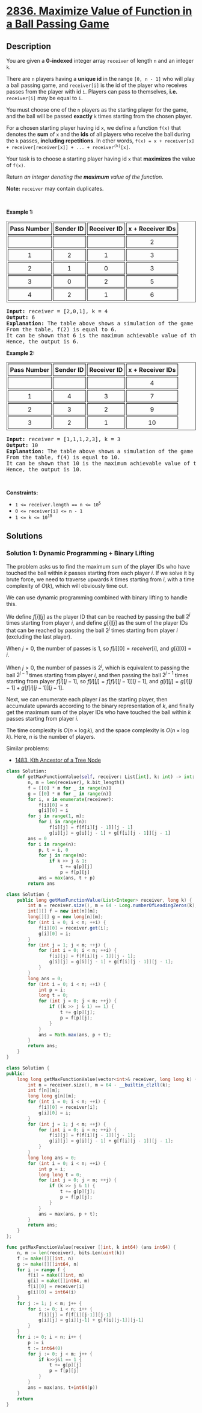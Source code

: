 # [2836. Maximize Value of Function in a Ball Passing Game](https://leetcode.com/problems/maximize-value-of-function-in-a-ball-passing-game)


## Description

<p>You are given a <strong>0-indexed</strong> integer array <code>receiver</code> of length <code>n</code> and an integer <code>k</code>.</p>

<p>There are <code>n</code> players having a <strong>unique id</strong> in the range <code>[0, n - 1]</code> who will play a ball passing game, and <code>receiver[i]</code> is the id of the player who receives passes from the player with id <code>i</code>. Players can pass to themselves, <strong>i.e.</strong> <code>receiver[i]</code> may be equal to <code>i</code>.</p>

<p>You must choose one of the <code>n</code> players as the starting player for the game, and the ball will be passed <strong>exactly</strong> <code>k</code> times starting from the chosen player.</p>

<p>For a chosen starting player having id <code>x</code>, we define a function <code>f(x)</code> that denotes the <strong>sum</strong> of <code>x</code> and the <strong>ids</strong> of all players who receive the ball during the <code>k</code> passes, <strong>including repetitions</strong>. In other words, <code>f(x) = x + receiver[x] + receiver[receiver[x]] + ... + receiver<sup>(k)</sup>[x]</code>.</p>

<p>Your task is to choose a starting player having id <code>x</code> that <strong>maximizes</strong> the value of <code>f(x)</code>.</p>

<p>Return <em>an integer denoting the <strong>maximum</strong> value of the function.</em></p>

<p><strong>Note:</strong> <code>receiver</code> may contain duplicates.</p>

<p>&nbsp;</p>
<p><strong class="example">Example 1:</strong></p>

<table border="1" cellspacing="3" style="border-collapse: separate; text-align: center;">
	<tbody>
		<tr>
			<th style="padding: 5px; border: 1px solid black;">Pass Number</th>
			<th style="padding: 5px; border: 1px solid black;">Sender ID</th>
			<th style="padding: 5px; border: 1px solid black;">Receiver ID</th>
			<th style="padding: 5px; border: 1px solid black;">x + Receiver IDs</th>
		</tr>
		<tr>
			<td style="padding: 5px; border: 1px solid black;">&nbsp;</td>
			<td style="padding: 5px; border: 1px solid black;">&nbsp;</td>
			<td style="padding: 5px; border: 1px solid black;">&nbsp;</td>
			<td style="padding: 5px; border: 1px solid black;">2</td>
		</tr>
		<tr>
			<td style="padding: 5px; border: 1px solid black;">1</td>
			<td style="padding: 5px; border: 1px solid black;">2</td>
			<td style="padding: 5px; border: 1px solid black;">1</td>
			<td style="padding: 5px; border: 1px solid black;">3</td>
		</tr>
		<tr>
			<td style="padding: 5px; border: 1px solid black;">2</td>
			<td style="padding: 5px; border: 1px solid black;">1</td>
			<td style="padding: 5px; border: 1px solid black;">0</td>
			<td style="padding: 5px; border: 1px solid black;">3</td>
		</tr>
		<tr>
			<td style="padding: 5px; border: 1px solid black;">3</td>
			<td style="padding: 5px; border: 1px solid black;">0</td>
			<td style="padding: 5px; border: 1px solid black;">2</td>
			<td style="padding: 5px; border: 1px solid black;">5</td>
		</tr>
		<tr>
			<td style="padding: 5px; border: 1px solid black;">4</td>
			<td style="padding: 5px; border: 1px solid black;">2</td>
			<td style="padding: 5px; border: 1px solid black;">1</td>
			<td style="padding: 5px; border: 1px solid black;">6</td>
		</tr>
	</tbody>
</table>

<pre>
<strong>Input:</strong> receiver = [2,0,1], k = 4
<strong>Output:</strong> 6
<strong>Explanation:</strong> The table above shows a simulation of the game starting with the player having id x = 2. 
From the table, f(2) is equal to 6. 
It can be shown that 6 is the maximum achievable value of the function. 
Hence, the output is 6. 
</pre>

<p><strong class="example">Example 2:</strong></p>

<table border="1" cellspacing="3" style="border-collapse: separate; text-align: center;">
	<tbody>
		<tr>
			<th style="padding: 5px; border: 1px solid black;">Pass Number</th>
			<th style="padding: 5px; border: 1px solid black;">Sender ID</th>
			<th style="padding: 5px; border: 1px solid black;">Receiver ID</th>
			<th style="padding: 5px; border: 1px solid black;">x + Receiver IDs</th>
		</tr>
		<tr>
			<td style="padding: 5px; border: 1px solid black;">&nbsp;</td>
			<td style="padding: 5px; border: 1px solid black;">&nbsp;</td>
			<td style="padding: 5px; border: 1px solid black;">&nbsp;</td>
			<td style="padding: 5px; border: 1px solid black;">4</td>
		</tr>
		<tr>
			<td style="padding: 5px; border: 1px solid black;">1</td>
			<td style="padding: 5px; border: 1px solid black;">4</td>
			<td style="padding: 5px; border: 1px solid black;">3</td>
			<td style="padding: 5px; border: 1px solid black;">7</td>
		</tr>
		<tr>
			<td style="padding: 5px; border: 1px solid black;">2</td>
			<td style="padding: 5px; border: 1px solid black;">3</td>
			<td style="padding: 5px; border: 1px solid black;">2</td>
			<td style="padding: 5px; border: 1px solid black;">9</td>
		</tr>
		<tr>
			<td style="padding: 5px; border: 1px solid black;">3</td>
			<td style="padding: 5px; border: 1px solid black;">2</td>
			<td style="padding: 5px; border: 1px solid black;">1</td>
			<td style="padding: 5px; border: 1px solid black;">10</td>
		</tr>
	</tbody>
</table>

<pre>
<strong>Input:</strong> receiver = [1,1,1,2,3], k = 3
<strong>Output:</strong> 10
<strong>Explanation:</strong> The table above shows a simulation of the game starting with the player having id x = 4. 
From the table, f(4) is equal to 10. 
It can be shown that 10 is the maximum achievable value of the function. 
Hence, the output is 10. 
</pre>

<p>&nbsp;</p>
<p><strong>Constraints:</strong></p>

<ul>
	<li><code>1 &lt;= receiver.length == n &lt;= 10<sup>5</sup></code></li>
	<li><code>0 &lt;= receiver[i] &lt;= n - 1</code></li>
	<li><code>1 &lt;= k &lt;= 10<sup>10</sup></code></li>
</ul>

## Solutions

### Solution 1: Dynamic Programming + Binary Lifting

The problem asks us to find the maximum sum of the player IDs who have touched the ball within $k$ passes starting from each player $i$. If we solve it by brute force, we need to traverse upwards $k$ times starting from $i$, with a time complexity of $O(k)$, which will obviously time out.

We can use dynamic programming combined with binary lifting to handle this.

We define $f[i][j]$ as the player ID that can be reached by passing the ball $2^j$ times starting from player $i$, and define $g[i][j]$ as the sum of the player IDs that can be reached by passing the ball $2^j$ times starting from player $i$ (excluding the last player).

When $j=0$, the number of passes is $1$, so $f[i][0] = receiver[i]$, and $g[i][0] = i$.

When $j > 0$, the number of passes is $2^j$, which is equivalent to passing the ball $2^{j-1}$ times starting from player $i$, and then passing the ball $2^{j-1}$ times starting from player $f[i][j-1]$, so $f[i][j] = f[f[i][j-1]][j-1]$, and $g[i][j] = g[i][j-1] + g[f[i][j-1]][j-1]$.

Next, we can enumerate each player $i$ as the starting player, then accumulate upwards according to the binary representation of $k$, and finally get the maximum sum of the player IDs who have touched the ball within $k$ passes starting from player $i$.

The time complexity is $O(n \times \log k)$, and the space complexity is $O(n \times \log k)$. Here, $n$ is the number of players.

Similar problems:

-   [1483. Kth Ancestor of a Tree Node](https://github.com/doocs/leetcode/blob/main/solution/1400-1499/1483.Kth%20Ancestor%20of%20a%20Tree%20Node/README_EN.md)

<!-- tabs:start -->

```python
class Solution:
    def getMaxFunctionValue(self, receiver: List[int], k: int) -> int:
        n, m = len(receiver), k.bit_length()
        f = [[0] * m for _ in range(n)]
        g = [[0] * m for _ in range(n)]
        for i, x in enumerate(receiver):
            f[i][0] = x
            g[i][0] = i
        for j in range(1, m):
            for i in range(n):
                f[i][j] = f[f[i][j - 1]][j - 1]
                g[i][j] = g[i][j - 1] + g[f[i][j - 1]][j - 1]
        ans = 0
        for i in range(n):
            p, t = i, 0
            for j in range(m):
                if k >> j & 1:
                    t += g[p][j]
                    p = f[p][j]
            ans = max(ans, t + p)
        return ans
```

```java
class Solution {
    public long getMaxFunctionValue(List<Integer> receiver, long k) {
        int n = receiver.size(), m = 64 - Long.numberOfLeadingZeros(k);
        int[][] f = new int[n][m];
        long[][] g = new long[n][m];
        for (int i = 0; i < n; ++i) {
            f[i][0] = receiver.get(i);
            g[i][0] = i;
        }
        for (int j = 1; j < m; ++j) {
            for (int i = 0; i < n; ++i) {
                f[i][j] = f[f[i][j - 1]][j - 1];
                g[i][j] = g[i][j - 1] + g[f[i][j - 1]][j - 1];
            }
        }
        long ans = 0;
        for (int i = 0; i < n; ++i) {
            int p = i;
            long t = 0;
            for (int j = 0; j < m; ++j) {
                if ((k >> j & 1) == 1) {
                    t += g[p][j];
                    p = f[p][j];
                }
            }
            ans = Math.max(ans, p + t);
        }
        return ans;
    }
}
```

```cpp
class Solution {
public:
    long long getMaxFunctionValue(vector<int>& receiver, long long k) {
        int n = receiver.size(), m = 64 - __builtin_clzll(k);
        int f[n][m];
        long long g[n][m];
        for (int i = 0; i < n; ++i) {
            f[i][0] = receiver[i];
            g[i][0] = i;
        }
        for (int j = 1; j < m; ++j) {
            for (int i = 0; i < n; ++i) {
                f[i][j] = f[f[i][j - 1]][j - 1];
                g[i][j] = g[i][j - 1] + g[f[i][j - 1]][j - 1];
            }
        }
        long long ans = 0;
        for (int i = 0; i < n; ++i) {
            int p = i;
            long long t = 0;
            for (int j = 0; j < m; ++j) {
                if (k >> j & 1) {
                    t += g[p][j];
                    p = f[p][j];
                }
            }
            ans = max(ans, p + t);
        }
        return ans;
    }
};
```

```go
func getMaxFunctionValue(receiver []int, k int64) (ans int64) {
	n, m := len(receiver), bits.Len(uint(k))
	f := make([][]int, n)
	g := make([][]int64, n)
	for i := range f {
		f[i] = make([]int, m)
		g[i] = make([]int64, m)
		f[i][0] = receiver[i]
		g[i][0] = int64(i)
	}
	for j := 1; j < m; j++ {
		for i := 0; i < n; i++ {
			f[i][j] = f[f[i][j-1]][j-1]
			g[i][j] = g[i][j-1] + g[f[i][j-1]][j-1]
		}
	}
	for i := 0; i < n; i++ {
		p := i
		t := int64(0)
		for j := 0; j < m; j++ {
			if k>>j&1 == 1 {
				t += g[p][j]
				p = f[p][j]
			}
		}
		ans = max(ans, t+int64(p))
	}
	return
}
```

<!-- tabs:end -->

<!-- end -->
